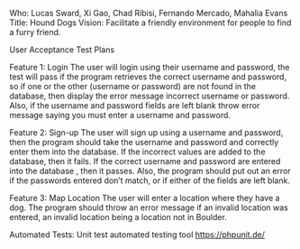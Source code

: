 Who: Lucas Sward, Xi Gao, Chad Ribisi, Fernando Mercado, Mahalia Evans
Title: Hound Dogs
Vision: Facilitate a friendly environment for people to find a furry friend. 

User Acceptance Test Plans

Feature 1: Login
	The user will login using their username and password, the test will pass if the program retrieves the correct username and password, so if one or the other (username or password) are not found in the database, then display the error message incorrect username or password. Also, if the username and password fields are left blank throw error message saying you must enter a username and password.

Feature 2: Sign-up 
The user will sign up using a username and password, then the program should take the username and password and correctly enter them into the database. If the incorrect values are added to the database, then it fails. If the correct username and password are entered into the database , then it passes. Also, the program should put out an error if the passwords entered don’t match, or if either of the fields are left blank.

Feature 3: Map Location
	The user will enter a location where they have a dog. The program should throw an error message if an invalid location was entered, an invalid location being a location not in Boulder.

Automated Tests:
Unit test automated testing tool
https://phpunit.de/
